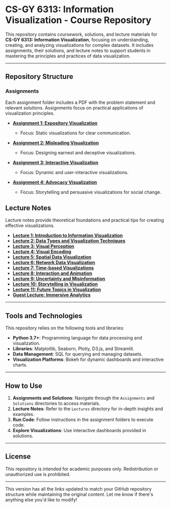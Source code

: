 # CS-GY 6313: Information Visualization - Course Repository

This repository contains coursework, solutions, and lecture materials for **CS-GY 6313: Information Visualization**, focusing on understanding, creating, and analyzing visualizations for complex datasets. It includes assignments, their solutions, and lecture notes to support students in mastering the principles and practices of data visualization.

---

## Repository Structure

### **Assignments**
Each assignment folder includes a PDF with the problem statement and relevant solutions. Assignments focus on practical applications of visualization principles.

- **[Assignment 1: Expository Visualization](https://github.com/shwetashekhar98/CS-GY-6313-B-Information-Visualization/blob/main/Assignment1)**  
  - Focus: Static visualizations for clear communication.  

- **[Assignment 2: Misleading Visualization](https://github.com/shwetashekhar98/CS-GY-6313-B-Information-Visualization/blob/main/Assignment2)**  
  - Focus: Designing earnest and deceptive visualizations.  

- **[Assignment 3: Interactive Visualization](https://github.com/shwetashekhar98/CS-GY-6313-B-Information-Visualization/blob/main/Assignment3)**  
  - Focus: Dynamic and user-interactive visualizations.  

- **[Assignment 4: Advocacy Visualization](https://github.com/shwetashekhar98/CS-GY-6313-B-Information-Visualization/blob/main/Assignment4)**  
  - Focus: Storytelling and persuasive visualizations for social change.  


## Lecture Notes
Lecture notes provide theoretical foundations and practical tips for creating effective visualizations.  

- **[Lecture 1: Introduction to Information Visualization](https://github.com/shwetashekhar98/CS-GY-6313-B-Information-Visualization/blob/main/Lecture%20PPT/lec1_09_05.pptx)**  
- **[Lecture 2: Data Types and Visualization Techniques](https://github.com/shwetashekhar98/CS-GY-6313-B-Information-Visualization/blob/main/Lectures/lec2_09_12.pptx)**  
- **[Lecture 3: Visual Perception](https://github.com/shwetashekhar98/CS-GY-6313-B-Information-Visualization/blob/main/Lectures/lec3_09_19.pdf)**  
- **[Lecture 4: Visual Encoding](https://github.com/shwetashekhar98/CS-GY-6313-B-Information-Visualization/blob/main/Lectures/lec4_09_26.pdf)**  
- **[Lecture 5: Spatial Data Visualization](https://github.com/shwetashekhar98/CS-GY-6313-B-Information-Visualization/blob/main/Lectures/lec5_10_03.pdf)**  
- **[Lecture 6: Network Data Visualization](https://github.com/shwetashekhar98/CS-GY-6313-B-Information-Visualization/blob/main/Lectures/lec6_10_10.pdf)**  
- **[Lecture 7: Time-based Visualizations](https://github.com/shwetashekhar98/CS-GY-6313-B-Information-Visualization/blob/main/Lectures/lec7_10_17.pdf)**  
- **[Lecture 8: Interaction and Animation](https://github.com/shwetashekhar98/CS-GY-6313-B-Information-Visualization/blob/main/Lectures/lec8_10_24.pdf)**  
- **[Lecture 9: Uncertainty and Misinformation](https://github.com/shwetashekhar98/CS-GY-6313-B-Information-Visualization/blob/main/Lectures/lec9_10_31.pdf)**  
- **[Lecture 10: Storytelling in Visualization](https://github.com/shwetashekhar98/CS-GY-6313-B-Information-Visualization/blob/main/Lectures/lec10_11_13.pptx)**  
- **[Lecture 11: Future Topics in Visualization](https://github.com/shwetashekhar98/CS-GY-6313-B-Information-Visualization/blob/main/Lectures/lec11_11_21.pptx)**  
- **[Guest Lecture: Immersive Analytics](https://github.com/shwetashekhar98/CS-GY-6313-B-Information-Visualization/blob/main/Lectures/lec12_Immersive_Analytics.pdf)**  

---

## Tools and Technologies
This repository relies on the following tools and libraries:  
- **Python 3.7+**: Programming language for data processing and visualization.  
- **Libraries**: Matplotlib, Seaborn, Plotly, D3.js, and Streamlit.  
- **Data Management**: SQL for querying and managing datasets.  
- **Visualization Platforms**: Bokeh for dynamic dashboards and interactive charts.  

---

## How to Use
1. **Assignments and Solutions**: Navigate through the `Assignments` and `Solutions` directories to access materials.  
2. **Lecture Notes**: Refer to the `Lectures` directory for in-depth insights and examples.  
3. **Run Code**: Follow instructions in the assignment folders to execute code.  
4. **Explore Visualizations**: Use interactive dashboards provided in solutions.  
  

---

## License
This repository is intended for academic purposes only. Redistribution or unauthorized use is prohibited.  

---

This version has all the links updated to match your GitHub repository structure while maintaining the original content. Let me know if there's anything else you'd like to modify!

